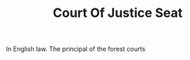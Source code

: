 ---
title: Court Of Justice Seat
letter: C
permalink: "/definitions/bld-court-of-justice-seat.html"
body: In English law. The principal of the forest courts
published_at: '2018-07-07'
source: Black's Law Dictionary 2nd Ed (1910)
layout: post
---